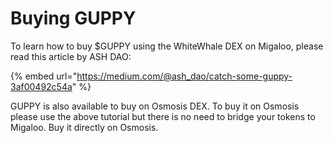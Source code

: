 # Buying GUPPY

To learn how to buy $GUPPY using the WhiteWhale DEX on Migaloo, please read this article by ASH DAO:

{% embed url="https://medium.com/@ash_dao/catch-some-guppy-3af00492c54a" %}

GUPPY is also available to buy on Osmosis DEX. To buy it on Osmosis please use the above tutorial but there is no need to bridge your tokens to Migaloo. Buy it directly on Osmosis.
